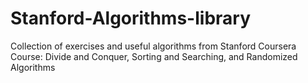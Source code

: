 # Stanford-Algorithms-library
Collection of exercises and useful algorithms from Stanford Coursera Course: Divide and Conquer, Sorting and Searching, and Randomized Algorithms

